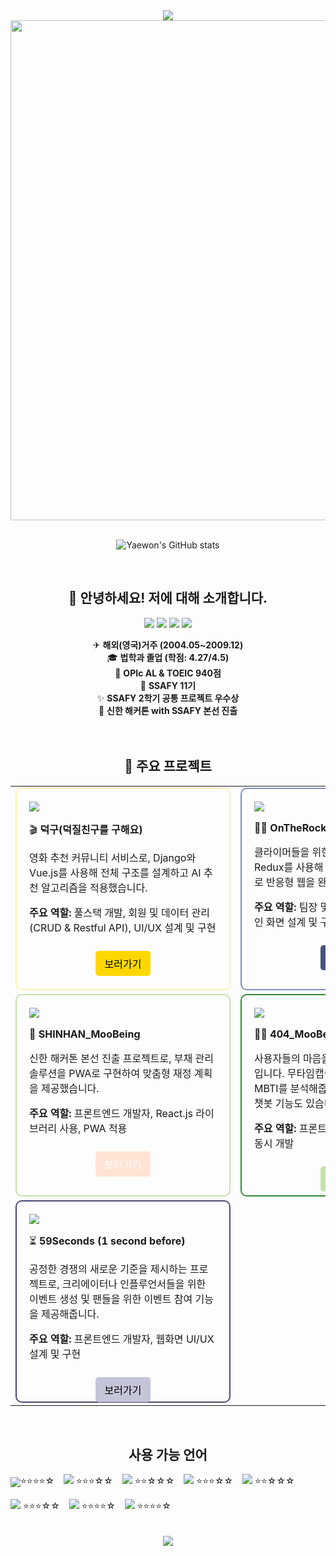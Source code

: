 <div align="center">
  <img src="https://capsule-render.vercel.app/api?type=waving&color=f182a2&width=100%&height=150&section=header" />

  <div align="center">
    <img src="https://github.com/user-attachments/assets/1fcb0e64-6e53-4c56-9c8b-ed4925184cb0" width="800" />
  </div>

  <br>

![Yaewon's GitHub stats](https://github-readme-stats.vercel.app/api?username=wony0321&show_icons=true&theme=dracula)

  <br>

## 👋 안녕하세요! 저에 대해 소개합니다.

<p align="center">
  <img src="https://img.shields.io/badge/학과-법학과-blue?style=flat-square" />
  <img src="https://img.shields.io/badge/SSAFY-11기-ff69b4?style=flat-square" />
  <img src="https://img.shields.io/badge/공통프로젝트-우수상-ff4500?style=flat-square" />
  <img src="https://img.shields.io/badge/신한해커톤-본선진출-348833?style=flat-square" />
</p>

<div>✈ <strong>해외(영국)거주 (2004.05~2009.12)</strong> </div>
<div>🎓 <strong>법학과 졸업 (학점: 4.27/4.5)</strong> </div>
<div>📖 <strong>OPIc AL & TOEIC 940점</strong> </div>
<div>🎉 <strong>SSAFY 11기</strong> </div>
<div>✨ <strong>SSAFY 2학기 공통 프로젝트 우수상</strong> </div>
<div>💼 <strong>신한 해커톤 with SSAFY 본선 진출</strong> </div>

<br>
<br>

## 📌 주요 프로젝트

<table>
  <tr>
    <td>
      <div style="border: 2px solid #FFF2B2; border-radius: 10px; padding: 20px; width: 300px; height: 280px;">
        <img src="https://img.shields.io/badge/프로젝트-덕구-FFF2B2?style=for-the-badge" />
        <p>🎬 <strong>덕구(덕질친구를 구해요)</strong></p>
        <p>영화 추천 커뮤니티 서비스로, Django와 Vue.js를 사용해 전체 구조를 설계하고 AI 추천 알고리즘을 적용했습니다.</p>
        <p><strong>주요 역할:</strong> 풀스택 개발, 회원 및 데이터 관리 (CRUD & Restful API), UI/UX 설계 및 구현</p>
        <div style="text-align: center;">
          <a href="https://github.com/wony0321/DuckGu" style="display: inline-block; text-decoration: none; background-color: #FFD700; color: black; padding: 8px 15px; border-radius: 5px; margin-top: 10px;">보러가기</a>
        </div>
      </div>
    </td>
    <td>
      <div style="border: 2px solid #8090BF; border-radius: 10px; padding: 20px; width: 300px; height: 280px;">
        <img src="https://img.shields.io/badge/프로젝트-OnTheRock-8090BF?style=for-the-badge" />
        <p>🧗‍♂️ <strong>OnTheRock</strong></p>
        <p>클라이머들을 위한 SNS로, React.js와 Redux를 사용해 상태 관리 및 Tailwind CSS로 반응형 웹을 완성했습니다.</p>
        <p><strong>주요 역할:</strong> 팀장 및 프론트엔드 개발자, 전체적인 화면 설계 및 구현</p>
        <div style="text-align: center;">
        <a href="https://github.com/singleton-ontherock/Frontend" style="display: inline-block; text-decoration: none; background-color: #44537F; color: white; padding: 8px 15px; border-radius: 5px; margin-top: 10px;">보러가기</a>
        </div>
      </div>
    </td>
  </tr>
  <tr>
    <td>
      <div style="border: 2px solid #C5E1AB; border-radius: 10px; padding: 20px; width: 300px; height: 280px;">
        <img src="https://img.shields.io/badge/프로젝트-MooBeing-C5E1AB?style=for-the-badge" />
        <p>🥚 <strong>SHINHAN_MooBeing</strong></p>
        <p>신한 해커톤 본선 진출 프로젝트로, 부채 관리 솔루션을 PWA로 구현하여 맞춤형 재정 계획을 제공했습니다.</p>
        <p><strong>주요 역할:</strong> 프론트엔드 개발자, React.js 라이브러리 사용, PWA 적용</p>
        <div style="text-align: center;">
          <a href="https://github.com/59s" style="display: inline-block; text-decoration: none; background-color: #FFE4D5; color: white; padding: 8px 15px; border-radius: 5px; margin-top: 10px;">보러가기</a>
        </div>
      </div>
    </td>
    <td>
      <div style="border: 2px solid #348833; border-radius: 10px; padding: 20px; width: 300px; height: 280px;">
        <img src="https://img.shields.io/badge/프로젝트-MooBeing-348833?style=for-the-badge" />
        <p>🧗‍♂️ <strong>404_MooBeing</strong></p>
        <p>사용자들의 마음을 움직이는 생활금융플랫폼입니다. 무타임캡슐로 소비를 기록하고, 소비 MBTI를 분석해줍니다. 금융 개념에 대해 묻는 챗봇 기능도 있습니다.</p>
        <p><strong>주요 역할:</strong> 프론트엔드 개발자, 웹 & 앱 버전 동시 개발</p>
        <div style="text-align: center;">
          <a href="https://github.com/404MooBeing/MooBeing" style="display: inline-block; text-decoration: none; background-color: #C5E1AB; color: black; padding: 8px 15px; border-radius: 5px; margin-top: 10px;">보러가기</a>
        </div>
      </div>
    </td>
  </tr>
    <tr>
    <td>
      <div style="border: 2px solid #474972; border-radius: 10px; padding: 20px; width: 300px; height: 280px;">
        <img src="https://img.shields.io/badge/프로젝트-59초-474972?style=for-the-badge" />
        <p>⏳ <strong>59Seconds (1 second before)</strong></p>
        <p>공정한 경쟁의 새로운 기준을 제시하는 프로젝트로, 크리에이터나 인플루언서들을 위한 이벤트 생성 및 팬들을 위한 이벤트 참여 기능을 제공해줍니다.</p>
        <p><strong>주요 역할:</strong> 프론트엔드 개발자, 웹화면 UI/UX 설계 및 구현</p>
        <div style="text-align: center;">
          <a href="https://github.com/404MooBeing/MooBeing" style="display: inline-block; text-decoration: none; background-color: #C4C5D7; color: black; padding: 8px 15px; border-radius: 5px; margin-top: 10px;">보러가기</a>
        </div>
      </div>
    </td>
  </tr>
</table>

<br>

## 사용 가능 언어

<div style="display: flex; flex-wrap: wrap; gap: 15px">
  <div style="display: flex; align-items: center;">
    <img src="https://img.shields.io/badge/Python-3776AB?style=for-the-badge&logo=python&logoColor=white" />
    <span>⭐⭐⭐⭐☆</span>
  </div>
  <div>
    <img src="https://img.shields.io/badge/JavaScript-F7DF1E?style=for-the-badge&logo=javascript&logoColor=black" />
    <span>⭐⭐⭐☆☆</span>
  </div>
  <div>
    <img src="https://img.shields.io/badge/Django-092E20?style=for-the-badge&logo=django&logoColor=white" />
    <span>⭐⭐☆☆☆</span>
  </div>
  <div>
    <img src="https://img.shields.io/badge/React-61DAFB?style=for-the-badge&logo=react&logoColor=black" />
    <span>⭐⭐⭐☆☆</span>
  </div>
  <div>
    <img src="https://img.shields.io/badge/Next.js-000000?style=for-the-badge&logo=next.js&logoColor=white" />
    <span>⭐⭐☆☆☆</span>
  </div>
  <div>
    <img src="https://img.shields.io/badge/TypeScript-3178C6?style=for-the-badge&logo=typescript&logoColor=white" />
    <span>⭐⭐⭐☆☆</span>
  </div>
  <div>
    <img src="https://img.shields.io/badge/HTML5-E34F26?style=for-the-badge&logo=html5&logoColor=white" />
    <span>⭐⭐⭐⭐☆</span>
  </div>
  <div>
    <img src="https://img.shields.io/badge/CSS3-1572B6?style=for-the-badge&logo=css3&logoColor=white" />
    <span>⭐⭐⭐⭐☆</span>
  </div>
</div>

<br>
<br>

  <img src="https://capsule-render.vercel.app/api?type=waving&color=f182a2&width=100%&height=150&section=footer" />
</div>
